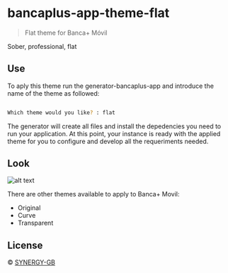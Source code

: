 # bancaplus-app-theme-flat

> Flat theme for Banca+ Móvil

Sober, professional, flat

## Use
To aply this theme run the generator-bancaplus-app and introduce the name of the theme as followed:

```bash

Which theme would you like? : flat
```

The generator will create all files and install the depedencies you need to run your application. At this point, your instance is ready with the applied theme for you to configure and develop all the requeriments needed.

## Look

![alt text](http://blog.synergy-gb.com/assets/img/temas/tema2_flat.png)


There are other themes available to apply to Banca+ Movil:
* Original
* Curve
* Transparent


## License

 © [SYNERGY-GB]()

